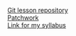 [Git lesson repository](https://github.com/pitesy/git-lesson-repository)  
[Patchwork](https://github.com/pitesy/patchwork)  
[Link for my syllabus](https://github.com/green-fox-academy/pitesy "My syllabus")
